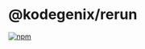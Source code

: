 # @kodegenix/rerun

[![npm](https://img.shields.io/npm/v/@kodegenix/rerun)](https://www.npmjs.com/package/@kodegenix/rerun)
